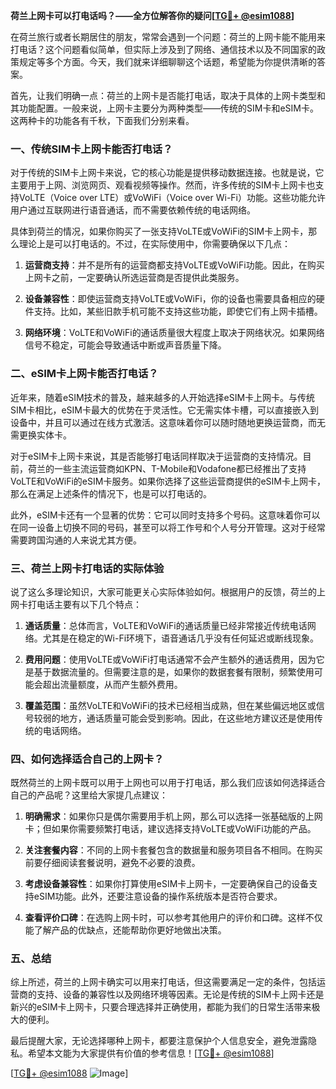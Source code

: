 **荷兰上网卡可以打电话吗？——全方位解答你的疑问[[TG💪+ @esim1088](https://t.me/s/esim1088)]**

在荷兰旅行或者长期居住的朋友，常常会遇到一个问题：荷兰的上网卡能不能用来打电话？这个问题看似简单，但实际上涉及到了网络、通信技术以及不同国家的政策规定等多个方面。今天，我们就来详细聊聊这个话题，希望能为你提供清晰的答案。

首先，让我们明确一点：荷兰的上网卡是否能打电话，取决于具体的上网卡类型和其功能配置。一般来说，上网卡主要分为两种类型——传统的SIM卡和eSIM卡。这两种卡的功能各有千秋，下面我们分别来看。

### 一、传统SIM卡上网卡能否打电话？

对于传统的SIM卡上网卡来说，它的核心功能是提供移动数据连接。也就是说，它主要用于上网、浏览网页、观看视频等操作。然而，许多传统的SIM卡上网卡也支持VoLTE（Voice over LTE）或VoWiFi（Voice over Wi-Fi）功能。这些功能允许用户通过互联网进行语音通话，而不需要依赖传统的电话网络。

具体到荷兰的情况，如果你购买了一张支持VoLTE或VoWiFi的SIM卡上网卡，那么理论上是可以打电话的。不过，在实际使用中，你需要确保以下几点：

1. **运营商支持**：并不是所有的运营商都支持VoLTE或VoWiFi功能。因此，在购买上网卡之前，一定要确认所选运营商是否提供此类服务。
   
2. **设备兼容性**：即使运营商支持VoLTE或VoWiFi，你的设备也需要具备相应的硬件支持。比如，某些旧款手机可能不支持这些功能，即使它们有上网卡插槽。

3. **网络环境**：VoLTE和VoWiFi的通话质量很大程度上取决于网络状况。如果网络信号不稳定，可能会导致通话中断或声音质量下降。

### 二、eSIM卡上网卡能否打电话？

近年来，随着eSIM技术的普及，越来越多的人开始选择eSIM卡上网卡。与传统SIM卡相比，eSIM卡最大的优势在于灵活性。它无需实体卡槽，可以直接嵌入到设备中，并且可以通过在线方式激活。这意味着你可以随时随地更换运营商，而无需更换实体卡。

对于eSIM卡上网卡来说，其是否能够打电话同样取决于运营商的支持情况。目前，荷兰的一些主流运营商如KPN、T-Mobile和Vodafone都已经推出了支持VoLTE和VoWiFi的eSIM卡服务。如果你选择了这些运营商提供的eSIM卡上网卡，那么在满足上述条件的情况下，也是可以打电话的。

此外，eSIM卡还有一个显著的优势：它可以同时支持多个号码。这意味着你可以在同一设备上切换不同的号码，甚至可以将工作号和个人号分开管理。这对于经常需要跨国沟通的人来说尤其方便。

### 三、荷兰上网卡打电话的实际体验

说了这么多理论知识，大家可能更关心实际体验如何。根据用户的反馈，荷兰的上网卡打电话主要有以下几个特点：

1. **通话质量**：总体而言，VoLTE和VoWiFi的通话质量已经非常接近传统电话网络。尤其是在稳定的Wi-Fi环境下，语音通话几乎没有任何延迟或断线现象。

2. **费用问题**：使用VoLTE或VoWiFi打电话通常不会产生额外的通话费用，因为它是基于数据流量的。但需要注意的是，如果你的数据套餐有限制，频繁使用可能会超出流量额度，从而产生额外费用。

3. **覆盖范围**：虽然VoLTE和VoWiFi的技术已经相当成熟，但在某些偏远地区或信号较弱的地方，通话质量可能会受到影响。因此，在这些地方建议还是使用传统的电话网络。

### 四、如何选择适合自己的上网卡？

既然荷兰的上网卡既可以用于上网也可以用于打电话，那么我们应该如何选择适合自己的产品呢？这里给大家提几点建议：

1. **明确需求**：如果你只是偶尔需要用手机上网，那么可以选择一张基础版的上网卡；但如果你需要频繁打电话，建议选择支持VoLTE或VoWiFi功能的产品。

2. **关注套餐内容**：不同的上网卡套餐包含的数据量和服务项目各不相同。在购买前要仔细阅读套餐说明，避免不必要的浪费。

3. **考虑设备兼容性**：如果你打算使用eSIM卡上网卡，一定要确保自己的设备支持eSIM功能。此外，还要注意设备的操作系统版本是否符合要求。

4. **查看评价口碑**：在选购上网卡时，可以参考其他用户的评价和口碑。这样不仅能了解产品的优缺点，还能帮助你更好地做出决策。

### 五、总结

综上所述，荷兰的上网卡确实可以用来打电话，但这需要满足一定的条件，包括运营商的支持、设备的兼容性以及网络环境等因素。无论是传统的SIM卡上网卡还是新兴的eSIM卡上网卡，只要合理选择并正确使用，都能为我们的日常生活带来极大的便利。

最后提醒大家，无论选择哪种上网卡，都要注意保护个人信息安全，避免泄露隐私。希望本文能为大家提供有价值的参考信息！[[TG💪+ @esim1088](https://t.me/s/esim1088)]

[[TG💪+ @esim1088](https://t.me/s/esim1088) ![Image](https://i.postimg.cc/4NQfJmqS/Snipaste-2025-05-13-00-14-12.png)]